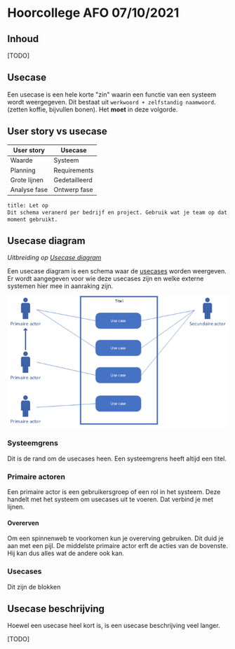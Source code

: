 # Hoorcollege AFO 07/10/2021

## Inhoud

[TODO]

## Usecase

Een usecase is een hele korte "zin" waarin een functie van een systeem wordt weergegeven. Dit bestaat uit `werkwoord + zelfstandig naamwoord`. (zetten koffie, bijvullen bonen). Het **moet** in deze volgorde.

## User story vs usecase

| User story   | Usecase       |
| ------------ | ------------- |
| Waarde       | Systeem       |
| Planning     | Requirements  |
| Grote lijnen | Gedetailleerd |
| Analyse fase | Ontwerp fase  |

```ad-warning
title: Let op
Dit schema veranerd per bedrijf en project. Gebruik wat je team op dat moment gebruikt.
```

## Usecase diagram

_Uitbreiding op [Usecase diagram](AFO-2021-10-05-W.md#Usecase%20diagram)_

Een usecase diagram is een schema waar de [usecases](#Use%20case) worden weergeven. Er wordt aangegeven voor wie deze usecases zijn en welke externe systemen hier mee in aanraking zijn.

![](../../assets/afo/2021-10-07/use-case-diagram.png)

### Systeemgrens

Dit is de rand om de usecases heen. Een systeemgrens heeft altijd een titel.

### Primaire actoren

Een primaire actor is een gebruikersgroep of een rol in het systeem. Deze handelt met het systeem om usecases uit te voeren. Dat verbind je met lijnen.

#### Overerven

Om een spinnenweb te voorkomen kun je overerving gebruiken. Dit duid je aan met een pijl. De middelste primaire actor erft de acties van de bovenste. Hij kan dus alles wat de andere ook kan.

### Usecases

Dit zijn de blokken 

## Usecase beschrijving

Hoewel een usecase heel kort is, is een usecase beschrijving veel langer.

[TODO]